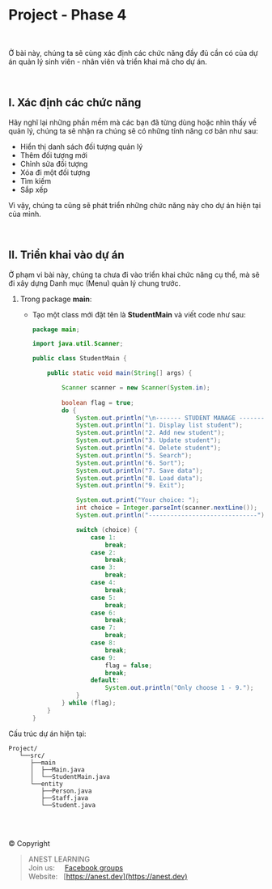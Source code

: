 # Project - Phase 4

<br />

Ở bài này, chúng ta sẽ cùng xác định các chức năng đầy đủ cần có của dự án quản lý sinh viên - nhân viên và triển khai mã cho dự án.

<br />

## I. Xác định các chức năng

Hãy nghĩ lại những phần mềm mà các bạn đã từng dùng hoặc nhìn thấy về quản lý, chúng ta sẽ nhận ra chúng sẽ có những tính năng cơ bản như sau:

- Hiển thị danh sách đối tượng quản lý
- Thêm đối tượng mới
- Chỉnh sửa đối tượng
- Xóa đi một đối tượng
- Tìm kiếm
- Sắp xếp

Vì vậy, chúng ta cũng sẽ phát triển những chức năng này cho dự án hiện tại của mình.

<br />

## II. Triển khai vào dự án

Ở phạm vi bài này, chúng ta chưa đi vào triển khai chức năng cụ thể, mà sẽ đi xây dựng Danh mục (Menu) quản lý chung trước.

1. Trong package **main**:
    - Tạo một class mới đặt tên là **StudentMain** và viết code như sau:
    
      ```java
      package main;

      import java.util.Scanner;

      public class StudentMain {

          public static void main(String[] args) {

              Scanner scanner = new Scanner(System.in);
              
              boolean flag = true;
              do {
                  System.out.println("\n------- STUDENT MANAGE -------");
                  System.out.println("1. Display list student");
                  System.out.println("2. Add new student");
                  System.out.println("3. Update student");
                  System.out.println("4. Delete student");
                  System.out.println("5. Search");
                  System.out.println("6. Sort");
                  System.out.println("7. Save data");
                  System.out.println("8. Load data");
                  System.out.println("9. Exit");

                  System.out.print("Your choice: ");
                  int choice = Integer.parseInt(scanner.nextLine());
                  System.out.println("------------------------------");

                  switch (choice) {
                      case 1:
                          break;
                      case 2:
                          break;
                      case 3:
                          break;
                      case 4:
                          break;
                      case 5:
                          break;
                      case 6:
                          break;
                      case 7:
                          break;
                      case 8:
                          break;
                      case 9:
                          flag = false;
                          break;
                      default:
                          System.out.println("Only choose 1 - 9.");
                  }
              } while (flag);
          }
      }
      ```


Cấu trúc dự án hiện tại:

```
Project/
   └──src/  
      ├──main
      │  ├──Main.java
      │  └──StudentMain.java
      └──entity 
         ├──Person.java
         ├──Staff.java
         └──Student.java
```

<br />

##  

© Copyright
> ANEST LEARNING  
> Join us: &nbsp;&nbsp;&nbsp; [Facebook groups](https://www.facebook.com/groups/anest.learning/)  
> Website: &nbsp; [https://anest.dev](https://anest.dev)

